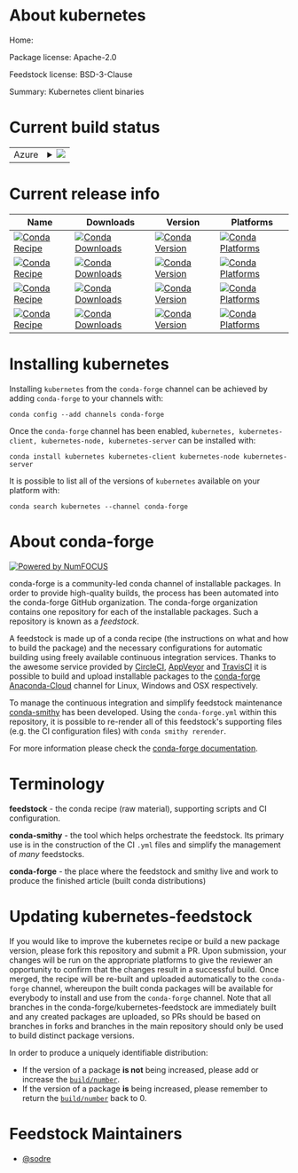 About kubernetes
================

Home: 

Package license: Apache-2.0

Feedstock license: BSD-3-Clause

Summary: Kubernetes client binaries



Current build status
====================


<table>
    
  <tr>
    <td>Azure</td>
    <td>
      <details>
        <summary>
          <a href="https://dev.azure.com/conda-forge/feedstock-builds/_build/latest?definitionId=507&branchName=master">
            <img src="https://dev.azure.com/conda-forge/feedstock-builds/_apis/build/status/kubernetes-feedstock?branchName=master">
          </a>
        </summary>
        <table>
          <thead><tr><th>Variant</th><th>Status</th></tr></thead>
          <tbody><tr>
              <td>linux_64</td>
              <td>
                <a href="https://dev.azure.com/conda-forge/feedstock-builds/_build/latest?definitionId=507&branchName=master">
                  <img src="https://dev.azure.com/conda-forge/feedstock-builds/_apis/build/status/kubernetes-feedstock?branchName=master&jobName=linux&configuration=linux_64_" alt="variant">
                </a>
              </td>
            </tr><tr>
              <td>osx_64</td>
              <td>
                <a href="https://dev.azure.com/conda-forge/feedstock-builds/_build/latest?definitionId=507&branchName=master">
                  <img src="https://dev.azure.com/conda-forge/feedstock-builds/_apis/build/status/kubernetes-feedstock?branchName=master&jobName=osx&configuration=osx_64_" alt="variant">
                </a>
              </td>
            </tr><tr>
              <td>win_64</td>
              <td>
                <a href="https://dev.azure.com/conda-forge/feedstock-builds/_build/latest?definitionId=507&branchName=master">
                  <img src="https://dev.azure.com/conda-forge/feedstock-builds/_apis/build/status/kubernetes-feedstock?branchName=master&jobName=win&configuration=win_64_" alt="variant">
                </a>
              </td>
            </tr>
          </tbody>
        </table>
      </details>
    </td>
  </tr>
</table>

Current release info
====================

| Name | Downloads | Version | Platforms |
| --- | --- | --- | --- |
| [![Conda Recipe](https://img.shields.io/badge/recipe-kubernetes-green.svg)](https://anaconda.org/conda-forge/kubernetes) | [![Conda Downloads](https://img.shields.io/conda/dn/conda-forge/kubernetes.svg)](https://anaconda.org/conda-forge/kubernetes) | [![Conda Version](https://img.shields.io/conda/vn/conda-forge/kubernetes.svg)](https://anaconda.org/conda-forge/kubernetes) | [![Conda Platforms](https://img.shields.io/conda/pn/conda-forge/kubernetes.svg)](https://anaconda.org/conda-forge/kubernetes) |
| [![Conda Recipe](https://img.shields.io/badge/recipe-kubernetes--client-green.svg)](https://anaconda.org/conda-forge/kubernetes-client) | [![Conda Downloads](https://img.shields.io/conda/dn/conda-forge/kubernetes-client.svg)](https://anaconda.org/conda-forge/kubernetes-client) | [![Conda Version](https://img.shields.io/conda/vn/conda-forge/kubernetes-client.svg)](https://anaconda.org/conda-forge/kubernetes-client) | [![Conda Platforms](https://img.shields.io/conda/pn/conda-forge/kubernetes-client.svg)](https://anaconda.org/conda-forge/kubernetes-client) |
| [![Conda Recipe](https://img.shields.io/badge/recipe-kubernetes--node-green.svg)](https://anaconda.org/conda-forge/kubernetes-node) | [![Conda Downloads](https://img.shields.io/conda/dn/conda-forge/kubernetes-node.svg)](https://anaconda.org/conda-forge/kubernetes-node) | [![Conda Version](https://img.shields.io/conda/vn/conda-forge/kubernetes-node.svg)](https://anaconda.org/conda-forge/kubernetes-node) | [![Conda Platforms](https://img.shields.io/conda/pn/conda-forge/kubernetes-node.svg)](https://anaconda.org/conda-forge/kubernetes-node) |
| [![Conda Recipe](https://img.shields.io/badge/recipe-kubernetes--server-green.svg)](https://anaconda.org/conda-forge/kubernetes-server) | [![Conda Downloads](https://img.shields.io/conda/dn/conda-forge/kubernetes-server.svg)](https://anaconda.org/conda-forge/kubernetes-server) | [![Conda Version](https://img.shields.io/conda/vn/conda-forge/kubernetes-server.svg)](https://anaconda.org/conda-forge/kubernetes-server) | [![Conda Platforms](https://img.shields.io/conda/pn/conda-forge/kubernetes-server.svg)](https://anaconda.org/conda-forge/kubernetes-server) |

Installing kubernetes
=====================

Installing `kubernetes` from the `conda-forge` channel can be achieved by adding `conda-forge` to your channels with:

```
conda config --add channels conda-forge
```

Once the `conda-forge` channel has been enabled, `kubernetes, kubernetes-client, kubernetes-node, kubernetes-server` can be installed with:

```
conda install kubernetes kubernetes-client kubernetes-node kubernetes-server
```

It is possible to list all of the versions of `kubernetes` available on your platform with:

```
conda search kubernetes --channel conda-forge
```


About conda-forge
=================

[![Powered by NumFOCUS](https://img.shields.io/badge/powered%20by-NumFOCUS-orange.svg?style=flat&colorA=E1523D&colorB=007D8A)](http://numfocus.org)

conda-forge is a community-led conda channel of installable packages.
In order to provide high-quality builds, the process has been automated into the
conda-forge GitHub organization. The conda-forge organization contains one repository
for each of the installable packages. Such a repository is known as a *feedstock*.

A feedstock is made up of a conda recipe (the instructions on what and how to build
the package) and the necessary configurations for automatic building using freely
available continuous integration services. Thanks to the awesome service provided by
[CircleCI](https://circleci.com/), [AppVeyor](https://www.appveyor.com/)
and [TravisCI](https://travis-ci.com/) it is possible to build and upload installable
packages to the [conda-forge](https://anaconda.org/conda-forge)
[Anaconda-Cloud](https://anaconda.org/) channel for Linux, Windows and OSX respectively.

To manage the continuous integration and simplify feedstock maintenance
[conda-smithy](https://github.com/conda-forge/conda-smithy) has been developed.
Using the ``conda-forge.yml`` within this repository, it is possible to re-render all of
this feedstock's supporting files (e.g. the CI configuration files) with ``conda smithy rerender``.

For more information please check the [conda-forge documentation](https://conda-forge.org/docs/).

Terminology
===========

**feedstock** - the conda recipe (raw material), supporting scripts and CI configuration.

**conda-smithy** - the tool which helps orchestrate the feedstock.
                   Its primary use is in the construction of the CI ``.yml`` files
                   and simplify the management of *many* feedstocks.

**conda-forge** - the place where the feedstock and smithy live and work to
                  produce the finished article (built conda distributions)


Updating kubernetes-feedstock
=============================

If you would like to improve the kubernetes recipe or build a new
package version, please fork this repository and submit a PR. Upon submission,
your changes will be run on the appropriate platforms to give the reviewer an
opportunity to confirm that the changes result in a successful build. Once
merged, the recipe will be re-built and uploaded automatically to the
`conda-forge` channel, whereupon the built conda packages will be available for
everybody to install and use from the `conda-forge` channel.
Note that all branches in the conda-forge/kubernetes-feedstock are
immediately built and any created packages are uploaded, so PRs should be based
on branches in forks and branches in the main repository should only be used to
build distinct package versions.

In order to produce a uniquely identifiable distribution:
 * If the version of a package **is not** being increased, please add or increase
   the [``build/number``](https://conda.io/docs/user-guide/tasks/build-packages/define-metadata.html#build-number-and-string).
 * If the version of a package **is** being increased, please remember to return
   the [``build/number``](https://conda.io/docs/user-guide/tasks/build-packages/define-metadata.html#build-number-and-string)
   back to 0.

Feedstock Maintainers
=====================

* [@sodre](https://github.com/sodre/)

